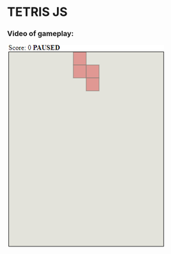 # TETRIS JS

### Video of gameplay:
![](https://github.com/Borobeyka/tetris-js/blob/master/game.gif)